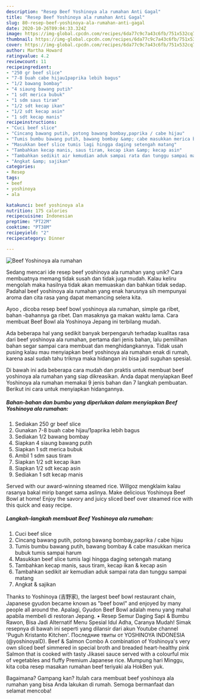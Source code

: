 ```yaml
---
description: "Resep Beef Yoshinoya ala rumahan Anti Gagal"
title: "Resep Beef Yoshinoya ala rumahan Anti Gagal"
slug: 80-resep-beef-yoshinoya-ala-rumahan-anti-gagal
date: 2020-10-26T09:04:33.324Z
image: https://img-global.cpcdn.com/recipes/6da77c9c7a43c6fb/751x532cq70/beef-yoshinoya-ala-rumahan-foto-resep-utama.jpg
thumbnail: https://img-global.cpcdn.com/recipes/6da77c9c7a43c6fb/751x532cq70/beef-yoshinoya-ala-rumahan-foto-resep-utama.jpg
cover: https://img-global.cpcdn.com/recipes/6da77c9c7a43c6fb/751x532cq70/beef-yoshinoya-ala-rumahan-foto-resep-utama.jpg
author: Martha Howard
ratingvalue: 4.2
reviewcount: 11
recipeingredient:
- "250 gr beef slice"
- "7-8 buah cabe hijau1paprika lebih bagus"
- "1/2 bawang bombay"
- "4 siaung bawang putih"
- "1 sdt merica bubuk"
- "1 sdm saus tiram"
- "1/2 sdt kecap ikan"
- "1/2 sdt kecap asin"
- "1 sdt kecap manis"
recipeinstructions:
- "Cuci beef slice"
- "Cincang bawang putih, potong bawang bombay,paprika / cabe hijau"
- "Tumis bumbu bawang putih, bawang bombay &amp; cabe masukkan merica bubuk tumis sampai harum"
- "Masukkan beef slice tumis lagi hingga daging setengah matang"
- "Tambahkan kecap manis, saus tiram, kecap ikan &amp; kecap asin"
- "Tambahkan sedikit air kemudian aduk sampai rata dan tunggu sampai matang"
- "Angkat &amp; sajikan"
categories:
- Resep
tags:
- beef
- yoshinoya
- ala

katakunci: beef yoshinoya ala 
nutrition: 175 calories
recipecuisine: Indonesian
preptime: "PT22M"
cooktime: "PT38M"
recipeyield: "2"
recipecategory: Dinner

---
```



![Beef Yoshinoya ala rumahan](https://img-global.cpcdn.com/recipes/6da77c9c7a43c6fb/751x532cq70/beef-yoshinoya-ala-rumahan-foto-resep-utama.jpg)

Sedang mencari ide resep beef yoshinoya ala rumahan yang unik? Cara membuatnya memang tidak susah dan tidak juga mudah. Kalau keliru mengolah maka hasilnya tidak akan memuaskan dan bahkan tidak sedap. Padahal beef yoshinoya ala rumahan yang enak harusnya sih mempunyai aroma dan cita rasa yang dapat memancing selera kita.

Ayoo , dicoba resep beef bowl yoshinoya ala rumahan, simple ga ribet, bahan -bahannya ga ribet. Dan masaknya ga makan waktu lama. Cara membuat Beef Bowl ala Yoshinoya Jepang ini terbilang mudah.

Ada beberapa hal yang sedikit banyak berpengaruh terhadap kualitas rasa dari beef yoshinoya ala rumahan, pertama dari jenis bahan, lalu pemilihan bahan segar sampai cara membuat dan menghidangkannya. Tidak usah pusing kalau mau menyiapkan beef yoshinoya ala rumahan enak di rumah, karena asal sudah tahu triknya maka hidangan ini bisa jadi suguhan spesial.


Di bawah ini ada beberapa cara mudah dan praktis untuk membuat beef yoshinoya ala rumahan yang siap dikreasikan. Anda dapat menyiapkan Beef Yoshinoya ala rumahan memakai 9 jenis bahan dan 7 langkah pembuatan. Berikut ini cara untuk menyiapkan hidangannya.

<!--inarticleads1-->

##### Bahan-bahan dan bumbu yang diperlukan dalam menyiapkan Beef Yoshinoya ala rumahan:

1. Sediakan 250 gr beef slice
1. Gunakan 7-8 buah cabe hijau/1paprika lebih bagus
1. Sediakan 1/2 bawang bombay
1. Siapkan 4 siaung bawang putih
1. Siapkan 1 sdt merica bubuk
1. Ambil 1 sdm saus tiram
1. Siapkan 1/2 sdt kecap ikan
1. Siapkan 1/2 sdt kecap asin
1. Sediakan 1 sdt kecap manis


Served with our award-winning steamed rice. Willgoz mengklaim kalau rasanya bakal mirip banget sama aslinya. Make delicious Yoshinoya Beef Bowl at home! Enjoy the savory and juicy sliced beef over steamed rice with this quick and easy recipe. 

<!--inarticleads2-->

##### Langkah-langkah membuat Beef Yoshinoya ala rumahan:

1. Cuci beef slice
1. Cincang bawang putih, potong bawang bombay,paprika / cabe hijau
1. Tumis bumbu bawang putih, bawang bombay &amp; cabe masukkan merica bubuk tumis sampai harum
1. Masukkan beef slice tumis lagi hingga daging setengah matang
1. Tambahkan kecap manis, saus tiram, kecap ikan &amp; kecap asin
1. Tambahkan sedikit air kemudian aduk sampai rata dan tunggu sampai matang
1. Angkat &amp; sajikan


Thanks to Yoshinoya (吉野家), the largest beef bowl restaurant chain, Japanese gyudon became known as &#34;beef bowl&#34; and enjoyed by many people all around the. Apalagi, Gyudon Beef Bowl adalah menu yang mahal apabila membeli di restoran Jepang. • Resep Semur Daging Sapi &amp; Bumbu Rawon, Bisa Jadi Alternatif Menu Spesial Idul Adha, Caranya Mudah! Simak resepnya di bawah ini seperti yang dilansir dari akun Youtube channel &#39;Puguh Kristanto Kitchen&#39;. Последние твиты от YOSHINOYA INDONESIA (@yoshinoyaID). Beef &amp; Salmon Combo A combination of Yoshinoya&#39;s very own sliced beef simmered in special broth and breaded heart-healthy pink Salmon that is cooked with tasty Jikasei sauce served with a colourful mix of vegetables and fluffy Premium Japanese rice. Mumpung hari Minggu, kita coba resep masakan rumahan beef teriyaki ala HokBen yuk. 

Bagaimana? Gampang kan? Itulah cara membuat beef yoshinoya ala rumahan yang bisa Anda lakukan di rumah. Semoga bermanfaat dan selamat mencoba!
